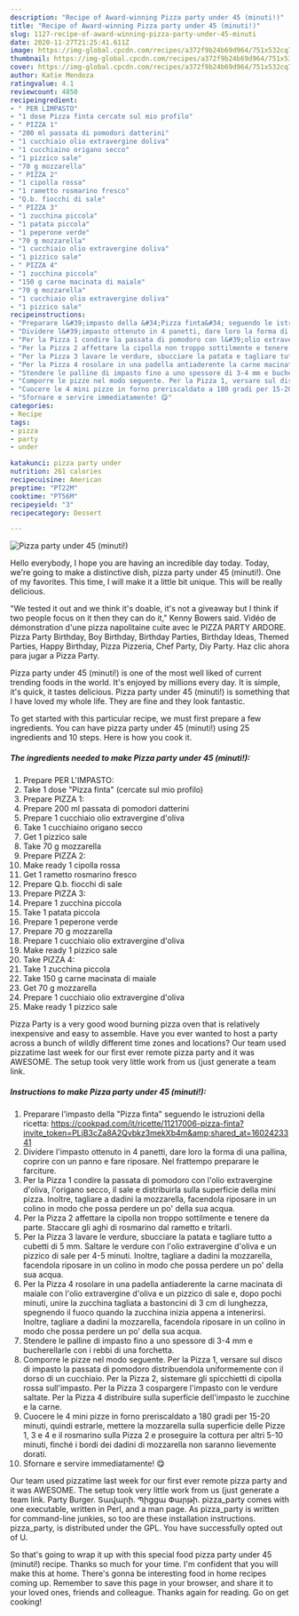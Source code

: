 ```yaml
---
description: "Recipe of Award-winning Pizza party under 45 (minuti!)"
title: "Recipe of Award-winning Pizza party under 45 (minuti!)"
slug: 1127-recipe-of-award-winning-pizza-party-under-45-minuti
date: 2020-11-27T21:25:41.611Z
image: https://img-global.cpcdn.com/recipes/a372f9b24b69d964/751x532cq70/pizza-party-under-45-minuti-recipe-main-photo.jpg
thumbnail: https://img-global.cpcdn.com/recipes/a372f9b24b69d964/751x532cq70/pizza-party-under-45-minuti-recipe-main-photo.jpg
cover: https://img-global.cpcdn.com/recipes/a372f9b24b69d964/751x532cq70/pizza-party-under-45-minuti-recipe-main-photo.jpg
author: Katie Mendoza
ratingvalue: 4.1
reviewcount: 4850
recipeingredient:
- " PER LIMPASTO"
- "1 dose Pizza finta cercate sul mio profilo"
- " PIZZA 1"
- "200 ml passata di pomodori datterini"
- "1 cucchiaio olio extravergine doliva"
- "1 cucchiaino origano secco"
- "1 pizzico sale"
- "70 g mozzarella"
- " PIZZA 2"
- "1 cipolla rossa"
- "1 rametto rosmarino fresco"
- "Q.b. fiocchi di sale"
- " PIZZA 3"
- "1 zucchina piccola"
- "1 patata piccola"
- "1 peperone verde"
- "70 g mozzarella"
- "1 cucchiaio olio extravergine doliva"
- "1 pizzico sale"
- " PIZZA 4"
- "1 zucchina piccola"
- "150 g carne macinata di maiale"
- "70 g mozzarella"
- "1 cucchiaio olio extravergine doliva"
- "1 pizzico sale"
recipeinstructions:
- "Preparare l&#39;impasto della &#34;Pizza finta&#34; seguendo le istruzioni della ricetta: https://cookpad.com/it/ricette/11217006-pizza-finta?invite_token=PLjB3cZa8A2Qvbkz3mekXb4m&amp;shared_at=1602423341"
- "Dividere l&#39;impasto ottenuto in 4 panetti, dare loro la forma di una pallina, coprire con un panno e fare riposare. Nel frattempo preparare le farciture."
- "Per la Pizza 1 condire la passata di pomodoro con l&#39;olio extravergine d&#39;oliva, l&#39;origano secco, il sale e distribuirla sulla superficie della mini pizza. Inoltre, tagliare a dadini la mozzarella, facendola riposare in un colino in modo che possa perdere un po&#39; della sua acqua."
- "Per la Pizza 2 affettare la cipolla non troppo sottilmente e tenere da parte. Staccare gli aghi di rosmarino dal rametto e tritarli."
- "Per la Pizza 3 lavare le verdure, sbucciare la patata e tagliare tutto a cubetti di 5 mm. Saltare le verdure con l&#39;olio extravergine d&#39;oliva e un pizzico di sale per 4-5 minuti. Inoltre, tagliare a dadini la mozzarella, facendola riposare in un colino in modo che possa perdere un po&#39; della sua acqua."
- "Per la Pizza 4 rosolare in una padella antiaderente la carne macinata di maiale con l&#39;olio extravergine d&#39;oliva e un pizzico di sale e, dopo pochi minuti, unire la zucchina tagliata a bastoncini di 3 cm di lunghezza, spegnendo il fuoco quando la zucchina inizia appena a intenerirsi. Inoltre, tagliare a dadini la mozzarella, facendola riposare in un colino in modo che possa perdere un po&#39; della sua acqua."
- "Stendere le palline di impasto fino a uno spessore di 3-4 mm e bucherellarle con i rebbi di una forchetta."
- "Comporre le pizze nel modo seguente. Per la Pizza 1, versare sul disco di impasto la passata di pomodoro distribuendola uniformemente con il dorso di un cucchiaio. Per la Pizza 2, sistemare gli spicchietti di cipolla rossa sull&#39;impasto. Per la Pizza 3 cospargere l&#39;impasto con le verdure saltate. Per la Pizza 4 distribuire sulla superficie dell&#39;impasto le zucchine e la carne."
- "Cuocere le 4 mini pizze in forno preriscaldato a 180 gradi per 15-20 minuti, quindi estrarle, mettere la mozzarella sulla superficie delle Pizze 1, 3 e 4 e il rosmarino sulla Pizza 2 e proseguire la cottura per altri 5-10 minuti, finché i bordi dei dadini di mozzarella non saranno lievemente dorati."
- "Sfornare e servire immediatamente! 😋"
categories:
- Recipe
tags:
- pizza
- party
- under

katakunci: pizza party under 
nutrition: 261 calories
recipecuisine: American
preptime: "PT22M"
cooktime: "PT56M"
recipeyield: "3"
recipecategory: Dessert

---
```



![Pizza party under 45 (minuti!)](https://img-global.cpcdn.com/recipes/a372f9b24b69d964/751x532cq70/pizza-party-under-45-minuti-recipe-main-photo.jpg)

Hello everybody, I hope you are having an incredible day today. Today, we're going to make a distinctive dish, pizza party under 45 (minuti!). One of my favorites. This time, I will make it a little bit unique. This will be really delicious.

&#34;We tested it out and we think it&#39;s doable, it&#39;s not a giveaway but I think if two people focus on it then they can do it,&#34; Kenny Bowers said. Vidéo de démonstration d&#39;une pizza napolitaine cuite avec le PIZZA PARTY ARDORE. Pizza Party Birthday, Boy Birthday, Birthday Parties, Birthday Ideas, Themed Parties, Happy Birthday, Pizza Pizzeria, Chef Party, Diy Party. Haz clic ahora para jugar a Pizza Party.

Pizza party under 45 (minuti!) is one of the most well liked of current trending foods in the world. It's enjoyed by millions every day. It is simple, it's quick, it tastes delicious. Pizza party under 45 (minuti!) is something that I have loved my whole life. They are fine and they look fantastic.


To get started with this particular recipe, we must first prepare a few ingredients. You can have pizza party under 45 (minuti!) using 25 ingredients and 10 steps. Here is how you cook it.

<!--inarticleads1-->

##### The ingredients needed to make Pizza party under 45 (minuti!):

1. Prepare  PER L&#39;IMPASTO:
1. Take 1 dose &#34;Pizza finta&#34; (cercate sul mio profilo)
1. Prepare  PIZZA 1:
1. Prepare 200 ml passata di pomodori datterini
1. Prepare 1 cucchiaio olio extravergine d&#39;oliva
1. Take 1 cucchiaino origano secco
1. Get 1 pizzico sale
1. Take 70 g mozzarella
1. Prepare  PIZZA 2:
1. Make ready 1 cipolla rossa
1. Get 1 rametto rosmarino fresco
1. Prepare Q.b. fiocchi di sale
1. Prepare  PIZZA 3:
1. Prepare 1 zucchina piccola
1. Take 1 patata piccola
1. Prepare 1 peperone verde
1. Prepare 70 g mozzarella
1. Prepare 1 cucchiaio olio extravergine d&#39;oliva
1. Make ready 1 pizzico sale
1. Take  PIZZA 4:
1. Take 1 zucchina piccola
1. Take 150 g carne macinata di maiale
1. Get 70 g mozzarella
1. Prepare 1 cucchiaio olio extravergine d&#39;oliva
1. Make ready 1 pizzico sale


Pizza Party is a very good wood burning pizza oven that is relatively inexpensive and easy to assemble. Have you ever wanted to host a party across a bunch of wildly different time zones and locations? Our team used pizzatime last week for our first ever remote pizza party and it was AWESOME. The setup took very little work from us (just generate a team link. 

<!--inarticleads2-->

##### Instructions to make Pizza party under 45 (minuti!):

1. Preparare l&#39;impasto della &#34;Pizza finta&#34; seguendo le istruzioni della ricetta: https://cookpad.com/it/ricette/11217006-pizza-finta?invite_token=PLjB3cZa8A2Qvbkz3mekXb4m&amp;shared_at=1602423341
1. Dividere l&#39;impasto ottenuto in 4 panetti, dare loro la forma di una pallina, coprire con un panno e fare riposare. Nel frattempo preparare le farciture.
1. Per la Pizza 1 condire la passata di pomodoro con l&#39;olio extravergine d&#39;oliva, l&#39;origano secco, il sale e distribuirla sulla superficie della mini pizza. Inoltre, tagliare a dadini la mozzarella, facendola riposare in un colino in modo che possa perdere un po&#39; della sua acqua.
1. Per la Pizza 2 affettare la cipolla non troppo sottilmente e tenere da parte. Staccare gli aghi di rosmarino dal rametto e tritarli.
1. Per la Pizza 3 lavare le verdure, sbucciare la patata e tagliare tutto a cubetti di 5 mm. Saltare le verdure con l&#39;olio extravergine d&#39;oliva e un pizzico di sale per 4-5 minuti. Inoltre, tagliare a dadini la mozzarella, facendola riposare in un colino in modo che possa perdere un po&#39; della sua acqua.
1. Per la Pizza 4 rosolare in una padella antiaderente la carne macinata di maiale con l&#39;olio extravergine d&#39;oliva e un pizzico di sale e, dopo pochi minuti, unire la zucchina tagliata a bastoncini di 3 cm di lunghezza, spegnendo il fuoco quando la zucchina inizia appena a intenerirsi. Inoltre, tagliare a dadini la mozzarella, facendola riposare in un colino in modo che possa perdere un po&#39; della sua acqua.
1. Stendere le palline di impasto fino a uno spessore di 3-4 mm e bucherellarle con i rebbi di una forchetta.
1. Comporre le pizze nel modo seguente. Per la Pizza 1, versare sul disco di impasto la passata di pomodoro distribuendola uniformemente con il dorso di un cucchiaio. Per la Pizza 2, sistemare gli spicchietti di cipolla rossa sull&#39;impasto. Per la Pizza 3 cospargere l&#39;impasto con le verdure saltate. Per la Pizza 4 distribuire sulla superficie dell&#39;impasto le zucchine e la carne.
1. Cuocere le 4 mini pizze in forno preriscaldato a 180 gradi per 15-20 minuti, quindi estrarle, mettere la mozzarella sulla superficie delle Pizze 1, 3 e 4 e il rosmarino sulla Pizza 2 e proseguire la cottura per altri 5-10 minuti, finché i bordi dei dadini di mozzarella non saranno lievemente dorati.
1. Sfornare e servire immediatamente! 😋


Our team used pizzatime last week for our first ever remote pizza party and it was AWESOME. The setup took very little work from us (just generate a team link. Party Burger. Տավարի. Պիցցա Փարթի. pizza_party comes with one executable, written in Perl, and a man page. As pizza_party is written for command-line junkies, so too are these installation instructions. pizza_party, is distributed under the GPL. You have successfully opted out of U. 

So that's going to wrap it up with this special food pizza party under 45 (minuti!) recipe. Thanks so much for your time. I'm confident that you will make this at home. There's gonna be interesting food in home recipes coming up. Remember to save this page in your browser, and share it to your loved ones, friends and colleague. Thanks again for reading. Go on get cooking!
